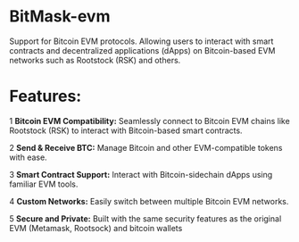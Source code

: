 # BitMask-evm
Support for Bitcoin EVM protocols. Allowing users to interact with smart contracts and decentralized applications (dApps) on Bitcoin-based EVM networks such as Rootstock (RSK) and others.

# Features:
1 **Bitcoin EVM Compatibility:** Seamlessly connect to Bitcoin EVM chains like Rootstock (RSK) to interact with Bitcoin-based smart contracts.

2 **Send & Receive BTC:** Manage Bitcoin and other EVM-compatible tokens with ease.

3 **Smart Contract Support:** Interact with Bitcoin-sidechain dApps using familiar EVM tools.

4 **Custom Networks:** Easily switch between multiple Bitcoin EVM networks.

5 **Secure and Private:** Built with the same security features as the original EVM (Metamask, Rootsock) and bitcoin wallets
